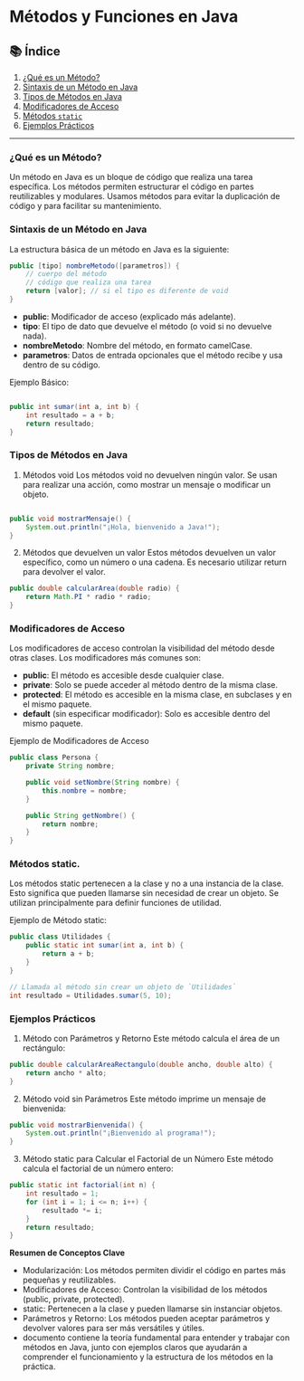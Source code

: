 # Métodos y Funciones en Java

## 📚 Índice
1. [¿Qué es un Método?](#qué-es-un-método)
2. [Sintaxis de un Método en Java](#sintaxis-de-un-método-en-java)
3. [Tipos de Métodos en Java](#tipos-de-métodos-en-java)
4. [Modificadores de Acceso](#modificadores-de-acceso)
5. [Métodos `static`](#métodos-static)
6. [Ejemplos Prácticos](#ejemplos-prácticos)

---

### ¿Qué es un Método?
Un método en Java es un bloque de código que realiza una tarea específica. Los métodos permiten estructurar el código en partes reutilizables y modulares. Usamos métodos para evitar la duplicación de código y para facilitar su mantenimiento.

### Sintaxis de un Método en Java
La estructura básica de un método en Java es la siguiente:

```java
public [tipo] nombreMetodo([parametros]) {
    // cuerpo del método
    // código que realiza una tarea
    return [valor]; // si el tipo es diferente de void
}
```
- **public**: Modificador de acceso (explicado más adelante).
- **tipo**: El tipo de dato que devuelve el método (o void si no devuelve nada).
- **nombreMetodo**: Nombre del método, en formato camelCase.
- **parametros**: Datos de entrada opcionales que el método recibe y usa dentro de su código.

Ejemplo Básico:
```java

public int sumar(int a, int b) {
    int resultado = a + b;
    return resultado;
}
```

### Tipos de Métodos en Java
1. Métodos void
Los métodos void no devuelven ningún valor. Se usan para realizar una acción, como mostrar un mensaje o modificar un objeto.

```java

public void mostrarMensaje() {
    System.out.println("¡Hola, bienvenido a Java!");
}
```

2. Métodos que devuelven un valor
Estos métodos devuelven un valor específico, como un número o una cadena. Es necesario utilizar return para devolver el valor.

```java
public double calcularArea(double radio) {
    return Math.PI * radio * radio;
}
```

### Modificadores de Acceso
Los modificadores de acceso controlan la visibilidad del método desde otras clases. Los modificadores más comunes son:

- **public**: El método es accesible desde cualquier clase.
- **private**: Solo se puede acceder al método dentro de la misma clase.
- **protected**: El método es accesible en la misma clase, en subclases y en el mismo paquete.
- **default** (sin especificar modificador): Solo es accesible dentro del mismo paquete.

Ejemplo de Modificadores de Acceso
```java
public class Persona {
    private String nombre;

    public void setNombre(String nombre) {
        this.nombre = nombre;
    }

    public String getNombre() {
        return nombre;
    }
}
```

### Métodos static.
Los métodos static pertenecen a la clase y no a una instancia de la clase. Esto significa que pueden llamarse sin necesidad de crear un objeto. Se utilizan principalmente para definir funciones de utilidad.

Ejemplo de Método static:
```java
public class Utilidades {
    public static int sumar(int a, int b) {
        return a + b;
    }
}

// Llamada al método sin crear un objeto de `Utilidades`
int resultado = Utilidades.sumar(5, 10);
```

### Ejemplos Prácticos

1. Método con Parámetros y Retorno
Este método calcula el área de un rectángulo:

````java
public double calcularAreaRectangulo(double ancho, double alto) {
    return ancho * alto;
}
````

2. Método void sin Parámetros
Este método imprime un mensaje de bienvenida:

````java
public void mostrarBienvenida() {
    System.out.println("¡Bienvenido al programa!");
}
````
3. Método static para Calcular el Factorial de un Número
Este método calcula el factorial de un número entero:

````java
public static int factorial(int n) {
    int resultado = 1;
    for (int i = 1; i <= n; i++) {
        resultado *= i;
    }
    return resultado;
}
````

**Resumen de Conceptos Clave**

- Modularización: Los métodos permiten dividir el código en partes más pequeñas y reutilizables.
- Modificadores de Acceso: Controlan la visibilidad de los métodos (public, private, protected).
-  static: Pertenecen a la clase y pueden llamarse sin instanciar objetos.
- Parámetros y Retorno: Los métodos pueden aceptar parámetros y devolver valores para ser más versátiles y útiles.
-  documento contiene la teoría fundamental para entender y trabajar con métodos en Java, junto con ejemplos claros que ayudarán a comprender el funcionamiento y la estructura de los métodos en la práctica.